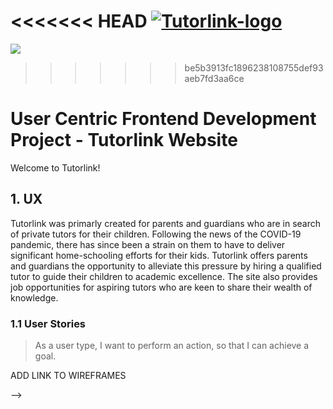 <<<<<<< HEAD
<a href="https://imgbb.com/"><img src="https://i.ibb.co/f1FY0NX/Tutorlink-with-background.jpg" alt="Tutorlink-logo" border="0"></a>
=======
<a href='https://photos.google.com/share/AF1QipNYwC_UOe0g5-Wh8O5Z96xJaoNCpzkbiW0g3hXQmXfq8K0Nc3YftIn3s4Zwx0x8pg?key=MEpPZG05bDNINDU2b1hfQ3JQZ1piU0g1Q1JhNnNB&source=ctrlq.org'><img src='https://lh3.googleusercontent.com/996Qfbf4NZVbQoJePg32_mb1_f8Yqyh-hkLCpC7imehg2DuoxQfT_4ARGMeF_VNA81MXMPbHg0v8dpm_renpD9-eaX7bRshfFzuG8Zwnz3HlFAfdUtuQ7jTYf6j_spyLuhv7r7AsdA=w2400' /></a>
>>>>>>> be5b3913fc1896238108755def93aeb7fd3aa6ce

# User Centric Frontend Development Project - Tutorlink Website

Welcome to Tutorlink! 



## 1. UX

Tutorlink was primarly created for parents and guardians who are in search of private tutors for their children. Following the news of the COVID-19 pandemic, there has since been a strain on them to have to deliver significant home-schooling efforts for their kids. Tutorlink offers parents and guardians the opportunity to alleviate this pressure by hiring a qualified tutor to guide their children to academic excellence. The site also provides job opportunities for aspiring tutors who are keen to share their wealth of knowledge.

### 1.1 User Stories

> As a user type, I want to perform an action, so that I can achieve a goal.

ADD LINK TO WIREFRAMES

<!-- This section is also where you would share links to any wireframes, mockups, diagrams etc. that you created as part of the design process. These files should themselves either be included as a pdf file in the project itself (in an separate directory), or just hosted elsewhere online and can be in any format that is viewable inside the browser.
Features

In this section, you should go over the different parts of your project, and describe each in a sentence or so.
Existing Features

    Feature 1 - allows users X to achieve Y, by having them fill out Z
    ...

For some/all of your features, you may choose to reference the specific project files that implement them, although this is entirely optional.

In addition, you may also use this section to discuss plans for additional features to be implemented in the future:
Features Left to Implement

    Another feature idea

Technologies Used

In this section, you should mention all of the languages, frameworks, libraries, and any other tools that you have used to construct this project. For each, provide its name, a link to its official site and a short sentence of why it was used.

    JQuery
        The project uses JQuery to simplify DOM manipulation.

Testing

In this section, you need to convince the assessor that you have conducted enough testing to legitimately believe that the site works well. Essentially, in this part you will want to go over all of your user stories from the UX section and ensure that they all work as intended, with the project providing an easy and straightforward way for the users to achieve their goals.

Whenever it is feasible, prefer to automate your tests, and if you've done so, provide a brief explanation of your approach, link to the test file(s) and explain how to run them.

For any scenarios that have not been automated, test the user stories manually and provide as much detail as is relevant. A particularly useful form for describing your testing process is via scenarios, such as:

    Contact form:
        Go to the "Contact Us" page
        Try to submit the empty form and verify that an error message about the required fields appears
        Try to submit the form with an invalid email address and verify that a relevant error message appears
        Try to submit the form with all inputs valid and verify that a success message appears.

In addition, you should mention in this section how your project looks and works on different browsers and screen sizes.

You should also mention in this section any interesting bugs or problems you discovered during your testing, even if you haven't addressed them yet.

If this section grows too long, you may want to split it off into a separate file and link to it from here.
Deployment

This section should describe the process you went through to deploy the project to a hosting platform (e.g. GitHub Pages or Heroku).

In particular, you should provide all details of the differences between the deployed version and the development version, if any, including:

    Different values for environment variables (Heroku Config Vars)?
    Different configuration files?
    Separate git branch?

In addition, if it is not obvious, you should also describe how to run your code locally.
Credits
Content

    The text for section Y was copied from the Wikipedia article Z

Media

    The photos used in this site were obtained from ...

Acknowledgements

    I received inspiration for this project from X --> -->

